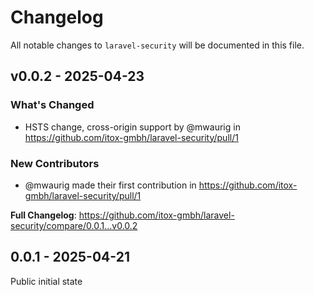 # Changelog

All notable changes to `laravel-security` will be documented in this file.

## v0.0.2 - 2025-04-23

### What's Changed

* HSTS change, cross-origin support by @mwaurig in https://github.com/itox-gmbh/laravel-security/pull/1

### New Contributors

* @mwaurig made their first contribution in https://github.com/itox-gmbh/laravel-security/pull/1

**Full Changelog**: https://github.com/itox-gmbh/laravel-security/compare/0.0.1...v0.0.2

## 0.0.1 - 2025-04-21

Public initial state
